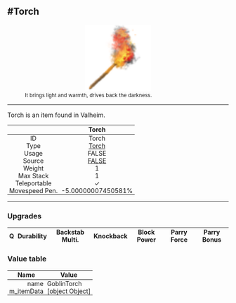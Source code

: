 <meta property="og:title" content="Torch - MoreValheim" /><meta property="og:type" content="website" /><meta property="og:image" content="/assets/torch.png" /><meta property="og:description" content="Torch is an item found in Valheim." /><meta name="theme-color" content="#546D78"><meta name="twitter:card" content="summary_large_image">
#Torch
-------------
<style>img {width:20px;}.tb {width:150px;display: block;margin-left: auto;margin-right: auto;}</style>

<style>.md-typeset table:not([class]) th:not([align]) {min-width:unset!important;}</style>
<style>td{padding:0em 0.3em!important;text-align:center!important;border-left:.05rem solid var(--md-default-fg-color--lightest)}</style>

<style>th{padding:0.1em 0.3em!important;text-align:center!important;font-weight:bold}</style>

<style>pre{text-align:right!important}</style>
<style>table tr td:first-child {border-left: 0;};</style>

<figure><img src="/assets/torch.png" class="tb" /><figcaption><small>It brings light and warmth, drives back the darkness.</small></figcaption></figure>

-------------

Torch is an item found in Valheim.

|        | Torch              |
| ----------- | ------------------------------------ |
| ID |Torch
| Type | [Torch](../../types/torch)
| Usage | FALSE<br>
| Source | [FALSE](../../items/false)
| Weight | 1 |
| Max Stack | 1 |
| Teleportable | ✓
| Movespeed Pen. | -5.00000007450581%


-------------

### Upgrades
| Q | Durability | Backstab Multi. | Knockback | Block Power | Parry Force | Parry Bonus
| - | - | - | - | - | - | - 


### Value table
| Name | Value
| - | - |
| <div style="text-align:right">name</div> | <div style="text-align:left">GoblinTorch</div> | 
| <div style="text-align:right">m_itemData</div> | <div style="text-align:left">[object Object]</div> | Object]</div> | 